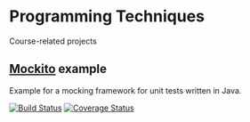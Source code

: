 # Programming Techniques

Course-related projects

## [Mockito](http://mockito.org/) example

Example for a mocking framework for unit tests written in Java.

[![Build Status](https://travis-ci.org/mameli/Programming_Techniques.svg?branch=master)](https://travis-ci.org/mameli/Programming_Techniques)
[![Coverage Status](https://coveralls.io/repos/github/mameli/Programming_Techniques/badge.svg?branch=master)](https://coveralls.io/github/mameli/Programming_Techniques?branch=master)
